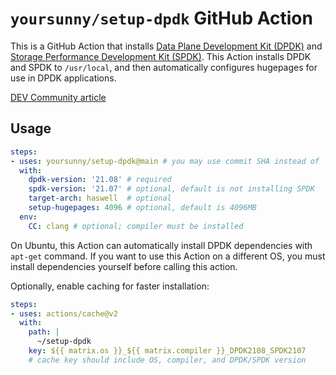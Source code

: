 # `yoursunny/setup-dpdk` GitHub Action

This is a GitHub Action that installs [Data Plane Development Kit (DPDK)](https://www.dpdk.org) and [Storage Performance Development Kit (SPDK)](https://spdk.io).
This Action installs DPDK and SPDK to `/usr/local`, and then automatically configures hugepages for use in DPDK applications.

[DEV Community article](https://dev.to/yoursunny/install-data-plane-development-kit-dpdk-and-build-ndn-dpdk-35o5)

## Usage

```yaml
steps:
- uses: yoursunny/setup-dpdk@main # you may use commit SHA instead of 'main' to ensure stability
  with:
    dpdk-version: '21.08' # required
    spdk-version: '21.07' # optional, default is not installing SPDK
    target-arch: haswell  # optional
    setup-hugepages: 4096 # optional, default is 4096MB
  env:
    CC: clang # optional; compiler must be installed
```

On Ubuntu, this Action can automatically install DPDK dependencies with `apt-get` command.
If you want to use this Action on a different OS, you must install dependencies yourself before calling this action.

Optionally, enable caching for faster installation:

```yaml
steps:
- uses: actions/cache@v2
  with:
    path: |
      ~/setup-dpdk
    key: ${{ matrix.os }}_${{ matrix.compiler }}_DPDK2108_SPDK2107
    # cache key should include OS, compiler, and DPDK/SPDK version
```
